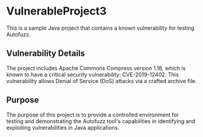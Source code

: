 # VulnerableProject3

This is a sample Java project that contains a known vulnerability for testing Autofuzz. 

## Vulnerability Details

The project includes Apache Commons Compress version 1.18, which is known to have a critical security vulnerability: CVE-2019-12402. This vulnerability allows Denial of Service (DoS) attacks via a crafted archive file.

## Purpose
The purpose of this project is to provide a controlled environment for testing and demonstrating the Autofuzz tool's capabilities in identifying and exploiting vulnerabilities in Java applications.